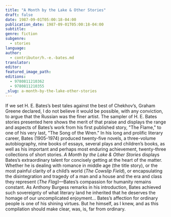 ```yaml
---
title: "A Month by the Lake & Other Stories"
draft: false
date: 1987-09-01T05:00:18-04:00
publication_date: 1987-09-01T05:00:18-04:00
subtitle:
genre: fiction
subgenre:
  - stories
language:
author:
  - contributor/h.-e.-bates.md
translator:
editor:
featured_image_path:
editions:
  - 9780811210362
  - 9780811210355
_slug: a-month-by-the-lake-other-stories
---
```


If we set H. E. Bates’s best tales against the best of Chekhov’s, Graham Greene declared, I do not believe it would be possible, with any conviction, to argue that the Russian was the finer artist. The sampler of H. E. Bates stories presented here shows the merit of that praise and displays the range and aspects of Bates’s work from his first published story, "The Flame," to one of his very last, "The Song of the Wren." In his long and prolific literary career, Bates (1905-1974) produced twenty-five novels, a three-volume autobiography, nine books of essays, several plays and children’s books, as well as his important and perhaps most enduring achievement, twenty-three collections of short stories. _A Month by the Lake & Other Stories_ displays Bates’s extraordinary talent for concisely getting at the heart of the matter. Whether he is dealing with romance in middle age (the title story), or the most painful clarity of a child’s world (_The Cowslip Field_), or encapsulating the disintegration and tragedy of a man and a house and the era and class they represent (_The Flag_)––Bates’s compassion for humanity remains constant. As Anthony Burgess remarks in his introduction, Bates achieved such sovereignty of what literary land he inherited that he deserves the homage of our uncomplicated enjoyment... Bates’s affection for ordinary people is one of his shining virtues. But he himself, as I knew, and as this compilation should make clear, was, is, far from ordinary.

